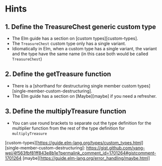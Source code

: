 # Hints

## 1. Define the TreasureChest generic custom type

- The Elm guide has a section on [custom types][custom-types].
- The `TreasureChest` custom type only has a single variant.
- Idiomatically in Elm, when a custom type has a single variant, the variant and the type have the same name (in this case both would be called `TreasureChest`)

## 2. Define the getTreasure function

- There is a [shorthand for destructuring single member custom types][single-member-custom-destructuring].
- The Elm guide has a section on [Maybe][maybe] if you need a refresher.

## 3. Define the multiplyTreasure function

- You can use round brackets to separate out the type definition for the multiplier function from the rest of the type definition for `multiplyTreasure`

[custom-types][https://guide.elm-lang.org/types/custom_types.html]
[single-member-custom-destructuring]: https://gist.github.com/yang-wei/4f563fbf81ff843e8b1e?permalink_comment_id=1701264#gistcomment-1701264
[maybe][https://guide.elm-lang.org/error_handling/maybe.html]